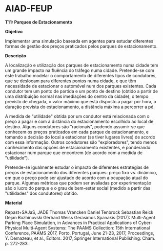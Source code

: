 # AIAD-FEUP

**T11: Parques de Estacionamento**

**Objetivo**

Implementar uma simulação baseada em agentes para estudar diferentes formas de gestão dos preços praticados pelos parques de estacionamento.

**Descrição**

A localização e utilização dos parques de estacionamento numa cidade tem um grande impacto na fluência do tráfego numa cidade. Pretende-se com este trabalho modelar o comportamento de diferentes tipos de condutores, que se deslocam para diferentes pontos numa cidade, e que têm necessidade de estacionar o automóvel num dos parques existentes. Cada condutor tem um ponto de partida e um ponto de destino (obtido a partir de uma distribuição normal nas imediações do centro da cidade), o tempo previsto de chegada, o valor máximo que está disposto a pagar por hora, a duração prevista do estacionamento, a distância máxima a percorrer a pé.

A medida de "utilidade" obtida por um condutor está relacionada com o preço a pagar e com a distância do estacionamento escolhido ao local de destino. Alguns condutores são "racionais", podendo assumir-se que conhecem os preços praticados em cada parque de estacionamento, e tomando a decisão do local a estacionar (se tiver lugares livres) de acordo com essa informação. Outros condutores são "exploradores", tendo menos conhecimento das opções de estacionamento existentes, e ponderando estacionar num parque que encontrem (de acordo com a medida de "utilidade").

Pretende-se igualmente estudar o impacto de diferentes estratégias de preços de estacionamento dos diferentes parques: preço fixo vs. dinâmico, em que o preço pode ser ajustado de acordo com a ocupação atual do parque. Algumas métricas que podem ser avaliadas por experimentação são o lucro do parque e o grau de bem-estar social (medido a partir das "utilidades" dos condutores) obtido.

**Material**

Repast+SAJaS, JADE
Thomas Vrancken Daniel Tenbrock Sebastian Reick Dejan Bozhinovski Gerhard Weiss Gerasimos Spanakis (2017): Multi-Agent Parking Place Simulation, in Advances in Practical Applications of Cyber-Physical Multi-Agent Systems: The PAAMS Collection: 15th International Conference, PAAMS 2017, Porto, Portugal, June 21-23, 2017, Proceedings, Y. Demazeau, et al., Editors. 2017, Springer International Publishing: Cham. p. 272-283.
